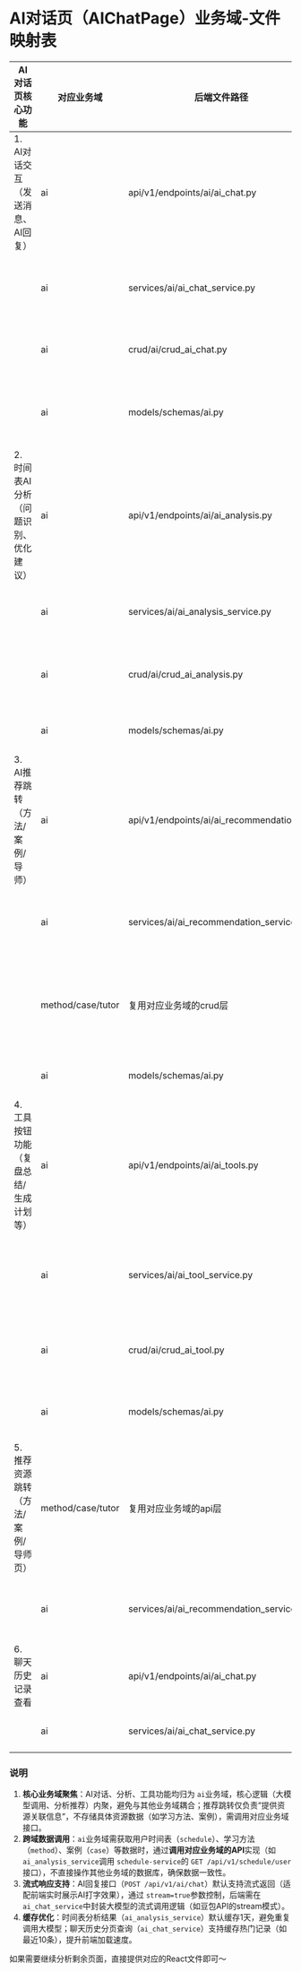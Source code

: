 # AI对话页（AIChatPage）业务域-文件映射表

| AI对话页核心功能                       | 对应业务域        | 后端文件路径                              | 核心函数/接口说明                                                                                                                                                                                                                                                 |
| -------------------------------------- | ----------------- | ----------------------------------------- | ----------------------------------------------------------------------------------------------------------------------------------------------------------------------------------------------------------------------------------------------------------------- |
| 1. AI对话交互（发送消息、AI回复）      | ai                | api/v1/endpoints/ai/ai_chat.py            | - POST /api/v1/ai/chat：发送用户消息，获取AI流式/同步回复`<br>`- GET /api/v1/ai/chat/history：获取当前用户的聊天历史记录（支持分页）                                                                                                                            |
|                                        | ai                | services/ai/ai_chat_service.py            | - send_chat_message(user_id, user_message)：处理用户消息（校验内容、调用大模型），返回AI回复`<br>`- get_chat_history(user_id, page, page_size)：查询用户聊天历史，按时间戳倒序排列                                                                              |
|                                        | ai                | crud/ai/crud_ai_chat.py                   | - create_chat_record(db, user_id, message_data)：保存聊天记录（用户/AI消息均存储）`<br>`- get_multi_by_user(db, user_id, page, page_size)：按用户ID查询聊天历史                                                                                                 |
|                                        | ai                | models/schemas/ai.py                      | - ChatMessageCreate：用户消息请求模型（含content字段）`<br>`- ChatResponse：AI回复响应模型（支持流式/完整文本，含is_analysis标记）`<br>`- ChatHistoryResponse：聊天历史响应模型（含消息列表、分页信息）                                                       |
| 2. 时间表AI分析（问题识别、优化建议）  | ai                | api/v1/endpoints/ai/ai_analysis.py        | - GET /api/v1/ai/analysis/schedule：基于用户最近时间表生成分析（含问题标签、优化建议）                                                                                                                                                                            |
|                                        | ai                | services/ai/ai_analysis_service.py        | - analyze_schedule(user_id)：获取用户最近时间表数据（调用schedule业务域接口），传给大模型生成分析结果（问题标签、效率优化点）`<br>`- 自动过滤无效数据（如未完成的时段任务）                                                                                     |
|                                        | ai                | crud/ai/crud_ai_analysis.py               | - create_analysis_record(db, user_id, analysis_data)：保存时间表分析结果（便于后续复用，减少重复调用大模型）`<br>`- get_latest_analysis(db, user_id)：查询用户最近一次的时间表分析结果（有效期1天）                                                             |
|                                        | ai                | models/schemas/ai.py                      | - ScheduleAnalysisResponse：时间表分析响应模型（含tags、analysis、recommendations列表）                                                                                                                                                                           |
| 3. AI推荐跳转（方法/案例/导师）        | ai                | api/v1/endpoints/ai/ai_recommendations.py | - 复用AI分析接口（GET /api/v1/ai/analysis/schedule），返回推荐数据（含类型、名称、路径、描述）                                                                                                                                                                    |
|                                        | ai                | services/ai/ai_recommendation_service.py  | - generate_recommendations(user_id, analysis_data)：基于时间表分析结果，匹配推荐资源（调用method/case/tutor业务域接口获取基础信息）`<br>`- 按“相关性”排序推荐（如“复习不足”优先推荐艾宾浩斯法）                                                             |
|                                        | method/case/tutor | 复用对应业务域的crud层                    | - 推荐学习方法：调用 `crud/method/crud_method.py`的 `get_by_name`获取方法基础信息`<br>`- 推荐案例：调用 `crud/case/crud_case.py`的 `get_similar_by_tag`获取相似案例`<br>`- 推荐导师：调用 `crud/tutor/crud_tutor.py`的 `get_by_field`获取匹配导师 |
|                                        | ai                | models/schemas/ai.py                      | - RecommendationItem：推荐项模型（含type、icon、name、desc、path字段，区分method/case/tutor）                                                                                                                                                                     |
| 4. 工具按钮功能（复盘总结/生成计划等） | ai                | api/v1/endpoints/ai/ai_tools.py           | - GET /api/v1/ai/tools/summary：生成用户学习复盘总结（基于时间表+聊天记录）`<br>`- POST /api/v1/ai/tools/plan：生成个性化学习计划（支持同步到时间表）                                                                                                           |
|                                        | ai                | services/ai/ai_tool_service.py            | - generate_study_summary(user_id)：整合用户时间表数据（调用schedule）和聊天记录，生成复盘总结（时长分布、完成率、改进点）`<br>`- generate_study_plan(user_id, plan_params)：生成学习计划，支持调用 `schedule-service`同步到用户时间表                         |
|                                        | ai                | crud/ai/crud_ai_tool.py                   | - create_summary_record(db, user_id, summary_data)：保存复盘总结（有效期7天）`<br>`- create_plan_record(db, user_id, plan_data)：保存生成的学习计划（关联时间表ID）                                                                                             |
|                                        | ai                | models/schemas/ai.py                      | - StudySummaryResponse：复盘总结响应模型（含时长统计、完成率、改进建议）`<br>`- StudyPlanCreate：学习计划生成参数模型（含目标、周期等）                                                                                                                         |
| 5. 推荐资源跳转（方法/案例/导师页）    | method/case/tutor | 复用对应业务域的api层                     | - 学习方法跳转：复用 `method-service`的 `GET /api/v1/methods/{method_id}`接口`<br>`- 案例跳转：复用 `case-service`的 `GET /api/v1/cases/{case_id}`接口`<br>`- 导师跳转：复用 `tutor-service`的 `GET /api/v1/tutors/{tutor_id}`接口                |
|                                        | ai                | services/ai/ai_recommendation_service.py  | - get_recommendation_detail(recommend_type, recommend_id)：根据推荐类型和ID，调用对应业务域接口获取资源详情（用于跳转前的弹窗描述）                                                                                                                               |
| 6. 聊天历史记录查看                    | ai                | api/v1/endpoints/ai/ai_chat.py            | - 复用GET /api/v1/ai/chat/history接口，支持按时间范围筛选（如“近7天”）                                                                                                                                                                                          |
|                                        | ai                | services/ai/ai_chat_service.py            | - get_chat_history_by_time(user_id, start_time, end_time)：按时间范围查询聊天记录（扩展基础历史查询功能）                                                                                                                                                         |

### 说明

1. **核心业务域聚焦**：AI对话、分析、工具功能均归为 `ai`业务域，核心逻辑（大模型调用、分析推荐）内聚，避免与其他业务域耦合；推荐跳转仅负责“提供资源关联信息”，不存储具体资源数据（如学习方法、案例），需调用对应业务域接口。
2. **跨域数据调用**：`ai`业务域需获取用户时间表（`schedule`）、学习方法（`method`）、案例（`case`）等数据时，通过**调用对应业务域的API**实现（如 `ai_analysis_service`调用 `schedule-service`的 `GET /api/v1/schedule/user`接口），不直接操作其他业务域的数据库，确保数据一致性。
3. **流式响应支持**：AI回复接口（`POST /api/v1/ai/chat`）默认支持流式返回（适配前端实时展示AI打字效果），通过 `stream=true`参数控制，后端需在 `ai_chat_service`中封装大模型的流式调用逻辑（如豆包API的stream模式）。
4. **缓存优化**：时间表分析结果（`ai_analysis_service`）默认缓存1天，避免重复调用大模型；聊天历史分页查询（`ai_chat_service`）支持缓存热门记录（如最近10条），提升前端加载速度。

如果需要继续分析剩余页面，直接提供对应的React文件即可～
